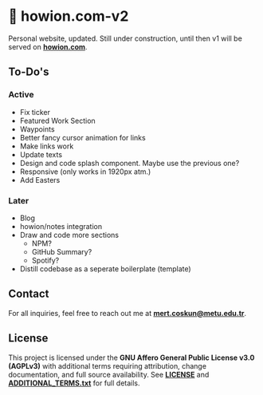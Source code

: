 # :construction: howion.com-v2

Personal website, updated. Still under construction, until then v1 will be served on [**howion.com**](https://howion.com/).

<!-- ## Tech Stack

See Ultimate Astro Boiler -->

## To-Do's

### Active

* Fix ticker
* Featured Work Section
* Waypoints
* Better fancy cursor animation for links
* Make links work
* Update texts
* Design and code splash component. Maybe use the previous one?
* Responsive (only works in 1920px atm.)
* Add Easters

### Later

* Blog
* howion/notes integration
* Draw and code more sections
  * NPM?
  * GitHub Summary?
  * Spotify?
* Distill codebase as a seperate boilerplate (template)

## Contact

For all inquiries, feel free to reach out me at **<mert.coskun@metu.edu.tr>**.

## License

This project is licensed under the **GNU Affero General Public License v3.0 (AGPLv3)** with additional terms requiring attribution, change documentation, and full source availability. See [**LICENSE**](https://github.com/howion/howion.com-v2/blob/main/LICENSE) and [**ADDITIONAL_TERMS.txt**](https://github.com/howion/howion.com-v2/blob/main/ADDITIONAL_TERMS.txt) for full details.
